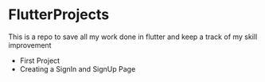 # FlutterProjects
This is a repo to save all my work done in flutter and keep a track of my skill improvement

- First Project
- Creating a SignIn and SignUp Page
